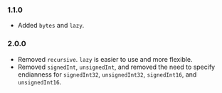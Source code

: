 ### 1.1.0
* Added `bytes` and `lazy`.

### 2.0.0 
* Removed `recursive`. `lazy` is easier to use and more flexible. 
* Removed `signedInt`, `unsignedInt`, and removed the need to specify endianness for `signedInt32`, `unsignedInt32`, `signedInt16`, and `unsignedInt16`.